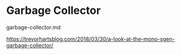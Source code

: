 # Garbage Collector

garbage-collector.md

https://trevorhartsblog.com/2018/03/30/a-look-at-the-mono-sgen-garbage-collector/

